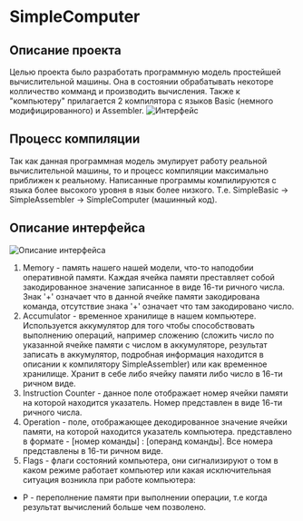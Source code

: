 # SimpleComputer
## Описание проекта
Целью проекта было разработать программную модель простейшей вычислительной машины. Она в состоянии обрабатывать некоторе колличество комманд и производить вычисления.
Также к "компьютеру" прилагается 2 компилятора с языков Basic (немного модифицированного) и Assembler.
![Интерфейс](https://ia.wampi.ru/2022/06/15/SC_DemoWork.png)
## Процесс компиляции
Так как данная программная модель эмулирует работу реальной вычислительной машины, то и процесс компиляции максимально приближен к реальному. Написанные программы компилируются с языка более высокого уровня в язык более низкого. Т.е. SimpleBasic -> SimpleAssembler -> SimpleComputer (машинный код).
## Описание интерфейса
![Описание интерфейса](https://ie.wampi.ru/2022/06/15/SC_DemoWorkTwo.png)
1. Memory - память нашего нашей модели, что-то наподобии оперативной памяти. Каждая ячейка памяти преставляет собой закодированное значение записанное в виде 16-ти ричного числа. Знак '+' означает что в данной ячейке памяти закодирована команда, отсутствие знака '+' означает что там закодировано число.
2. Accumulator - временное хранилище в нашем компьютере. Используется аккумулятор для того чтобы способствовать выполнению операций, например сложению (сложить число по указанной ячейке памяти с числом в аккумуляторе, результат записать в аккумулятор, подробная информация находится в описании к компилятору SimpleAssembler) или как временное хранилище. Хранит в себе либо ячейку памяти либо число в 16-ти ричном виде.
3. Instruction Counter - данное поле отображает номер ячейки памяти на которой находится указатель. Номер представлен в виде 16-ти ричного числа.
4. Operation - поле, отображающее декодированное значение ячейки памяти, на которой находится указатель компьютера. представлено в формате - [номер команды] : [операнд команды]. Все номера представлены в 16-ти ричном виде.
5. Flags - флаги состояний компьютера, они сигнализируют о том в каком режиме работает компьютер или какая исключительная ситуация возникла при работе компьютера:
- P - переполнение памяти при выполнении операции, т.е когда результат вычислений больше чем позволено.
